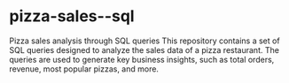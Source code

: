 # pizza-sales--sql
Pizza sales analysis through SQL queries
This repository contains a set of SQL queries designed to analyze the sales data of a pizza restaurant. The queries are used to generate key business insights, such as total orders, revenue, most popular pizzas, and more.
